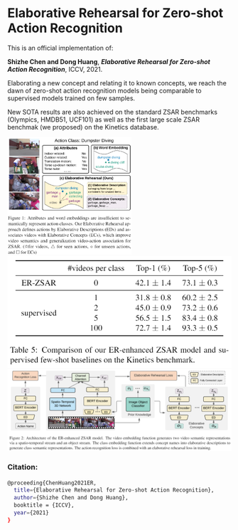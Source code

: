 # Elaborative Rehearsal for Zero-shot Action Recognition
  
This is an official implementation of:

**Shizhe Chen and Dong Huang**, ***Elaborative Rehearsal for Zero-shot Action Recognition***, ICCV, 2021. 

Elaborating a new concept and relating it to known concepts, we reach the dawn of zero-shot action recognition models being comparable to supervised models trained on few samples.

New SOTA results are also achieved on the standard ZSAR benchmarks (Olympics, HMDB51, UCF101) as well as the first large scale ZSAR benchmak (we proposed) on the Kinetics database.  

<img src = "figures/teaser.png" width ="280" /> <img src = "figures/ZSARvsFew.png" width ="520" />
<img src = "figures/framework.png" width ="800" />



### Citation: 

```bash
@proceeding{ChenHuang2021ER,
  title={Elaborative Rehearsal for Zero-shot Action Recognition},
  author={Shizhe Chen and Dong Huang},
  booktitle = {ICCV},
  year={2021}
}
```
